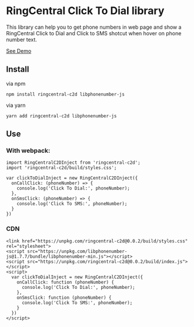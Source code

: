 # RingCentral Click To Dial library

This library can help you to get phone numbers in web page and show a RingCentral Click to Dial and Click to SMS shotcut when hover on phone number text.

[See Demo](https://embbnux.github.io/ringcentral-c2d/)

## Install

via npm

```
npm install ringcentral-c2d libphonenumber-js
```

via yarn

```
yarn add ringcentral-c2d libphonenumber-js
```

## Use

### With webpack:

```
import RingCentralC2DInject from 'ringcentral-c2d';
import 'ringcentral-c2d/build/styles.css';

var clickToDialInject = new RingCentralC2DInject({
  onCallClick: (phoneNumber) => {
    console.log('Click To Dial:', phoneNumber);
  },
  onSmsClick: (phoneNumber) => {
    console.log('Click To SMS:', phoneNumber);
  }
})
```

### CDN

```
<link href="https://unpkg.com/ringcentral-c2d@0.0.2/build/styles.css" rel="stylesheet">
<script src="https://unpkg.com/libphonenumber-js@1.7.7/bundle/libphonenumber-min.js"></script>
<script src="https://unpkg.com/ringcentral-c2d@0.0.2/build/index.js"></script>
<script>
  var clickToDialInject = new RingCentralC2DInject({
    onCallClick: function (phoneNumber) {
      console.log('Click To Dial:', phoneNumber);
    },
    onSmsClick: function (phoneNumber) {
      console.log('Click To SMS:', phoneNumber);
    }
  })
</script>
```
